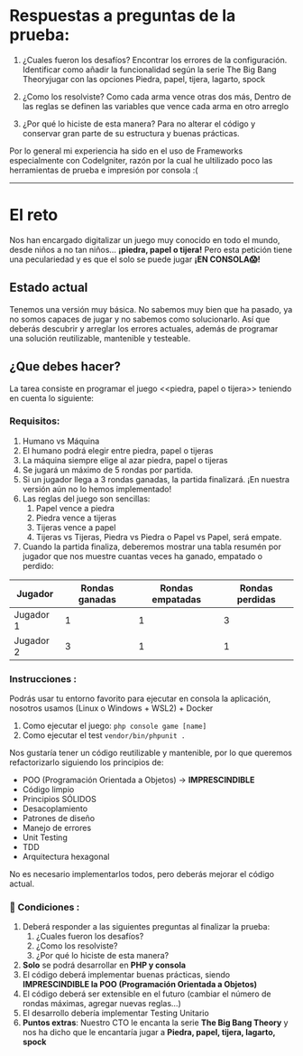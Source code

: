 # Respuestas a preguntas de la prueba:

   1. ¿Cuales fueron los desafíos?
      Encontrar los errores de la configuración.
      Identificar como añadir la funcionalidad según la serie The Big Bang Theoryjugar con las opciones Piedra, papel, tijera, lagarto, spock

   2. ¿Como los resolviste?
      Como cada arma vence otras dos más, 
      Dentro de las reglas se definen las variables que vence cada arma en otro arreglo 
   
   3. ¿Por qué lo hiciste de esta manera?
      Para no alterar el código y conservar gran parte de su estructura y buenas prácticas.

   Por lo general mi experiencia ha sido en el uso de Frameworks especialmente con CodeIgniter,
   razón por la cual he ultilizado poco las herramientas de prueba e impresión por consola :(

_______________________________________________________________________________


# El reto

Nos han encargado digitalizar un juego muy conocido en todo el mundo, desde niños a no tan niños… **¡piedra, papel o 
tijera!** Pero esta petición tiene una peculariedad y es que el solo se puede jugar **¡EN CONSOLA😱!**

## Estado actual
Tenemos una versión muy básica. No sabemos muy bien que ha pasado, ya no somos capaces de jugar y no sabemos como
solucionarlo. Así que deberás descubrir y arreglar los errores actuales, además de programar una solución
reutilizable, mantenible y testeable.

## ¿Que debes hacer?

La tarea consiste en programar el juego <<piedra, papel o tijera>> teniendo en cuenta lo siguiente:

### Requisitos:

1. Humano vs Máquina 
2. El humano podrá elegir entre piedra, papel o tijeras 
3. La máquina siempre elige al azar piedra, papel o tijeras 
4. Se jugará un máximo de 5 rondas por partida. 
5. Si un jugador llega a 3 rondas ganadas, la partida finalizará. ¡En nuestra versión aún no lo hemos implementado!
6. Las reglas del juego son sencillas:
   1. Papel vence a piedra 
   2. Piedra vence a tijeras 
   3. Tijeras vence a papel 
   4. Tijeras vs Tijeras, Piedra vs Piedra o Papel vs Papel, será empate.
7. Cuando la partida finaliza, deberemos mostrar una tabla resumén por jugador que nos muestre cuantas veces ha ganado, empatado o perdido:

| Jugador   | Rondas ganadas | Rondas empatadas | Rondas perdidas |
|-----------|----------------|------------------|-----------------|
| Jugador 1 | 1              | 1                | 3               |
| Jugador 2 | 3              | 1                | 1               |

### Instrucciones :
Podrás usar tu entorno favorito para ejecutar en consola la aplicación, nosotros usamos (Linux o Windows + WSL2) + Docker

1. Como ejecutar el juego: ``php console game [name]``
2. Como ejecutar el test ``vendor/bin/phpunit .``

Nos gustaría tener un código reutilizable y mantenible, por lo que queremos refactorizarlo siguiendo los principios de:

* POO (Programación Orientada a Objetos) -> **IMPRESCINDIBLE**
* Código limpio
* Principios SÓLIDOS
* Desacoplamiento
* Patrones de diseño
* Manejo de errores
* Unit Testing
* TDD
* Arquitectura hexagonal

No  es necesario implementarlos todos, pero deberás mejorar el código actual.

### 🚩 Condiciones :

1. Deberá responder a las siguientes preguntas al finalizar la prueba:
   1. ¿Cuales fueron los desafíos? 
   2. ¿Como los resolviste? 
   3. ¿Por qué lo hiciste de esta manera? 
2. **Solo** se podrá desarrollar en **PHP y consola** 
3. El código deberá implementar buenas prácticas, siendo **IMPRESCINDIBLE la POO (Programación Orientada a Objetos)**
4. El código deberá ser extensible en el futuro (cambiar el número de rondas máximas, agregar nuevas reglas…)
5. El desarrollo debería implementar Testing Unitario
6. **Puntos extras**: Nuestro CTO le encanta la serie **The Big Bang Theory** y nos ha dicho que le encantaría 
jugar a **Piedra, papel, tijera, lagarto, spock**  

